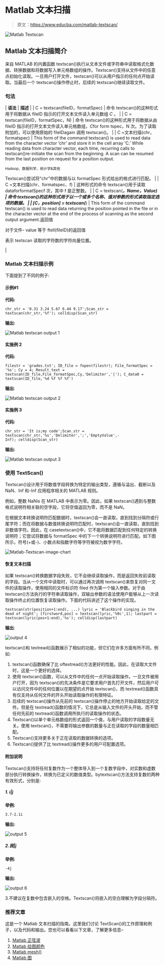 # Matlab 文本扫描

> 原文：<https://www.educba.com/matlab-textscan/>

![Matlab Textscan](img/8ad3d53f28686696a6abc688c4ce711f.png)



## Matlab 文本扫描简介

来自 MATLAB 的内置函数 textscan()执行从文本文件或字符串中读取格式化数据、转换数据和将数据写入单元格数组的操作。Textscan()支持从文件中的任意点初始化读取。一旦用户打开文件，textscan()可以从用户指示的任何点开始读取。当最后一个 textscan()操作停止时，后续的 textscan()继续读取文件。

### 句法

| **语法** | **描述** |
| C = textscan(fileID，formatSpec) | 命令 textscan()的这种形式用于将数据从 fileID 指示的打开文本文件读入单元数组 *C* 。 |
| C = textscan(fileID，formatSpec，N) | 命令 textscan()的这种形式用于将数据从由 fileID 指示的打开文本文件读入单元格数组，*C*for form tspec，N 次。为了读取附加的，可以使用原始的 fileIDagain 调用 textscan()。 |
| C =文本扫描(chr，formatspec) | This form of the command textscan() is used to read data from the character vector ‘chr’ and store it in the cell array ‘C.’ While reading data from character vector, each time, recurring calls to textscan()re-initiate the scan from the beginning. A scan can be resumed from the last position on request for a position output.

<small>Hadoop、数据科学、统计学&其他</small>

Textscan()尝试将“chr”中的数据与以 formatSpec 形式给出的格式进行匹配。 |
| C =文本扫描(chr、formatspec、f) | 这种形式的命令 textscan()用于读取 dataforformatSpecf 次，其中 f 是正整数。 |
| C = textscan(___，Name，Value) | 命令 textscan()的这种形式用于以一个或多个名称、值对参数的形式读取指定选项的数据。 |
| [C，position] = textscan(___) | This form of the command textscan() is used to read data returning the position pointed in the file or in the character vector at the end of the process of scanning as the second output argument.返回值

对于文件- value 等于 ftell(fileID)的返回值

表示 textscan 读取的字符数的字符向量位置。

 |

### Matlab 文本扫描示例

下面提到了不同的例子:

#### 示例#1

**代码:**

`chr_str = '0.31 3.24 5.67 6.44 9.17';Scan_str = textscan(chr_str,'%f'); celldisp(Scan_str)`

**输出:**

![Matlab textscan output 1](img/3f17a1b732eea73efd61ade6d71d4d71.png)



#### 实施例 2

**代码:**

`filestr = 'grades.txt';
ID_file = fopen(filestr);
File_formatSpec = '%s';
Cy = 4;
Result_text = textscan(ID_file,File_formatSpec,Cy,'Delimiter','|');
C_data0 = textscan(ID_file,'%d %f %f %f')`

**输出**:

![Matlab textscan output 2](img/b0f75b218dd06575cde1efba7a1f1cba.png)



#### 实施例 3

**代码:**

`chr_str = 'It is;my code';Scan_str = textscan(chr_str,'%s','Delimiter',';','EmptyValue',-Inf); celldisp(Scan_str)`

**输出:**

![Matlab textscan output 3](img/e1586617119610871d210d26b9b388d9.png)



### 使用 TextScan()

Textscan()设计用于将数值字段转换为特定的输出类型，遵循与溢出、截断以及 NaN、Inf 和-Inf 应用程序相关的 MATLAB 规则。

例如，整数 NaNis 在 MATLAB 中表示为零。因此，如果 textscan()遇到与整数格式说明符相关联的空字段，它将空值返回为零，而不是 NaN。

在根据文本转换说明符匹配数据时，textscan()会一直读取，直到找到分隔符或行尾字符；而在将数据与数值转换说明符匹配时，textscan()会一直读取，直到找到非数值字符。因此，在 casetextscan()中，它不能将数据匹配到任何特定的转换说明符；它尝试将数据与 formatSpec 中的下一个转换说明符进行匹配。如下图所示，符号(+或-)、小数点和指数字符等字符被视为数字字符。

![Matlab-Textscan-image-chart](img/e2bd8d7c012ddbdfe762a0bae2021edf.png)



#### 恢复文本扫描

如果 textscan()转换数据字段失败，它不会继续读取操作，而是返回失败前读取的字段。当从一个文件中读取时，可以通过再次调用 textscan()来恢复对同一文件的读取操作，使用相同的文件标识符 filed 作为第一个输入参数。对于由 textscan()方法执行的字符串读取操作，双输出参数的语法使用户能够从上一次读取操作终止的位置恢复读取操作。下面的代码讲述了这个操作的实现。

`textscan(str(position+1:end), ...)
lyric = 'Blackbird singing in the dead of night';
[firstword,pos] = textscan(lyric,'%9c',1);
lastpart = textscan(lyric(pos+1:end),'%s');
celldisp(lastpart)`

**输出**:

![output 4](img/69b39188a026957956f7be9ea3267b19.png)



textscan()和 textread()函数展示了相似的功能，但它们在许多方面有所不同，例如:

1.  textscan()函数确保了比 oftextread()方法更好的性能。因此，在读取大文件时，这是一个更好的选择。
2.  使用 textscan()函数，可以从文件中的任何一点开始读取操作。一旦文件被用户打开，因为 textscan()的先决条件是它要求用户首先打开文件，然后用户可以访问文件中的任何位置以在期望的点开始 textscan()，而 textread()函数具有仅支持从任何文件的开头开始读取操作的有限特征。
3.  后续的 textscan()操作从先前的 textscan()操作停止的地方开始读取给定的文件。但是在 textread()函数的情况下，它总是从输入文件的开头开始，而不管任何先前的 textread()函数调用所执行的读取操作的状态。
4.  Textscan()以单个单元格数组的形式返回一个值，与用户读取的字段数量无关。使用 textscan()，不需要将输出参数的数量与正在读取的字段的数量相匹配。
5.  Textscan()支持更多关于正在读取的数据转换的选项。
6.  Textscan()提供了比 textread()操作更多的用户可配置选项。

#### 附加说明

Textscan()支持将任何复数作为一个整体导入到一个复数字段中，对实数和虚数部分执行转换操作，转换为已定义的数值类型。bytextscan()方法支持复数的两种有效形式，分别是:

##### 1. <real><imag>i|j</imag></real>

**举例:**

`3.7-2.1i`

**输出:**

![output 5](img/ed35ab28072157ed41f616f18e8b51bf.png)



##### 2.<imag>我|j</imag>

**举例:**

`-4j`

**输出:**

![output 6](img/267f0571cc4be133e36fedc497ebe853.png)



3.不建议在复数中包含嵌入的空格。Textscan()将嵌入的空白理解为字段分隔符。

### 推荐文章

这是一个 Matlab 文本扫描的指南。这里我们讨论 TextScan()的工作原理和例子，以及代码和输出。您也可以看看以下文章，了解更多信息–

1.  [Matlab 正弦波](https://www.educba.com/matlab-sine-wave/)
2.  [Matlab 绘图颜色](https://www.educba.com/matlab-plot-colors/)
3.  [Matlab mesh()](https://www.educba.com/matlab-mesh/)
4.  [Matlab 图](https://www.educba.com/matlab-figure/)





